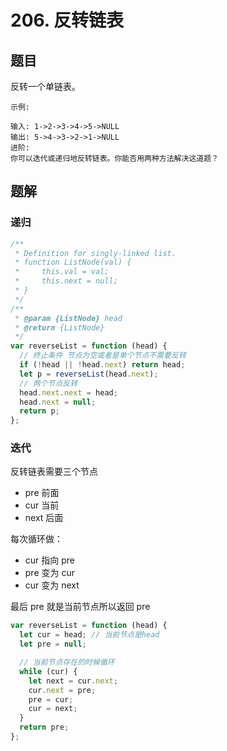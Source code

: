 # 206. 反转链表

## 题目

反转一个单链表。

```auto
示例:

输入: 1->2->3->4->5->NULL
输出: 5->4->3->2->1->NULL
进阶:
你可以迭代或递归地反转链表。你能否用两种方法解决这道题？
```

## 题解

### 递归

```JavaScript
/**
 * Definition for singly-linked list.
 * function ListNode(val) {
 *     this.val = val;
 *     this.next = null;
 * }
 */
/**
 * @param {ListNode} head
 * @return {ListNode}
 */
var reverseList = function (head) {
  // 终止条件 节点为空或者是单个节点不需要反转
  if (!head || !head.next) return head;
  let p = reverseList(head.next);
  // 两个节点反转
  head.next.next = head;
  head.next = null;
  return p;
};

```

### 迭代

反转链表需要三个节点

- pre 前面
- cur 当前
- next 后面

每次循环做：

- cur 指向 pre
- pre 变为 cur
- cur 变为 next

最后 pre 就是当前节点所以返回 pre

```JavaScript
var reverseList = function (head) {
  let cur = head; // 当前节点是head
  let pre = null;

  // 当前节点存在的时候循环
  while (cur) {
    let next = cur.next;
    cur.next = pre;
    pre = cur;
    cur = next;
  }
  return pre;
};

```
